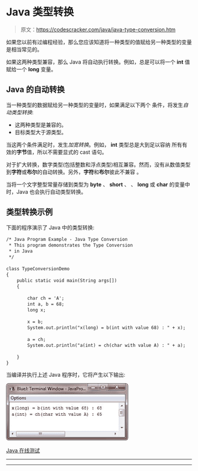 # Java 类型转换

> 原文：<https://codescracker.com/java/java-type-conversion.htm>

如果您以前有过编程经验，那么您应该知道将一种类型的值赋给另一种类型的变量是相当常见的。

如果这两种类型兼容，那么 Java 将自动执行转换。例如，总是可以将一个 **int** 值赋给一个 **long** 变量。

## Java 的自动转换

当一种类型的数据赋给另一种类型的变量时，如果满足以下两个 条件，将发生*自动类型转换*:

*   这两种类型是兼容的。
*   目标类型大于源类型。

当这两个条件满足时，发生*加宽转换*。例如， **int** 类型总是大到足以容纳 所有有效的**字节**值，所以不需要显式的 cast 语句。

对于扩大转换，数字类型(包括整数和浮点类型)相互兼容。然而，没有从数值类型到**字符**或**布尔**的自动转换。另外，**字符**和**布尔**彼此不兼容 。

当将一个文字整型常量存储到类型为 **byte** 、 **short** 、 、 **long** 或 **char** 的变量中时，Java 也会执行自动类型转换。

## 类型转换示例

下面的程序演示了 Java 中的类型转换:

```
/* Java Program Example - Java Type Conversion
 * This program demonstrates the Type Conversion
 * in Java
 */

class TypeConversionDemo
{
    public static void main(String args[])
    {

        char ch = 'A';
        int a, b = 68;
        long x;

        x = b;
        System.out.println("x(long) = b(int with value 68) : " + x);

        a = ch;
        System.out.println("a(int) = ch(char with value A) : " + a);

    }
}
```

当编译并执行上述 Java 程序时，它将产生以下输出:

![java type conversion](img/7648c42d187efd63da03e09f912d6c38.png)

[Java 在线测试](/exam/showtest.php?subid=1)

* * *

* * *